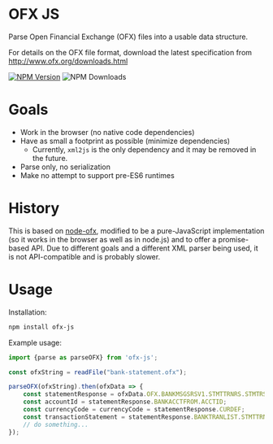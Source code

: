 # OFX JS

Parse Open Financial Exchange (OFX) files into a usable data structure.

For details on the OFX file format, download the latest specification from
http://www.ofx.org/downloads.html

[![NPM Version](https://img.shields.io/npm/v/ofx-js)](https://www.npmjs.com/package/ofx-js)
![NPM Downloads](https://img.shields.io/npm/dm/ofx-js)

# Goals

* Work in the browser (no native code dependencies)
* Have as small a footprint as possible (minimize dependencies)
  - Currently, `xml2js` is the only dependency and it may be removed in the future.
* Parse only, no serialization
* Make no attempt to support pre-ES6 runtimes

# History

This is based on [node-ofx](https://github.com/chilts/node-ofx), modified to
be a pure-JavaScript implementation (so it works in the browser as well as in
node.js) and to offer a promise-based API. Due to different goals and a different
XML parser being used, it is not API-compatible and is probably slower.

# Usage

Installation:

```sh
npm install ofx-js
```

Example usage:

```javascript
import {parse as parseOFX} from 'ofx-js';

const ofxString = readFile("bank-statement.ofx");

parseOFX(ofxString).then(ofxData => {
    const statementResponse = ofxData.OFX.BANKMSGSRSV1.STMTTRNRS.STMTRS;
    const accountId = statementResponse.BANKACCTFROM.ACCTID;
    const currencyCode = currencyCode = statementResponse.CURDEF;
    const transactionStatement = statementResponse.BANKTRANLIST.STMTTRN;
    // do something...
});
```
